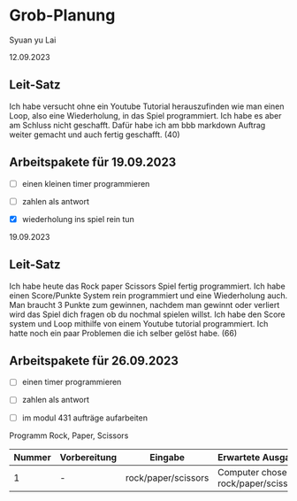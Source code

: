 # Grob-Planung

Syuan yu Lai

12.09.2023

## Leit-Satz

Ich habe versucht ohne ein Youtube Tutorial herauszufinden wie man einen Loop, also eine Wiederholung, in das Spiel programmiert. Ich habe es aber am Schluss nicht geschafft. Dafür habe ich am bbb markdown Auftrag weiter gemacht und auch fertig geschafft. (40)

## Arbeitspakete für 19.09.2023


- [ ] einen kleinen timer programmieren
- [ ] zahlen als antwort
- [x] wiederholung ins spiel rein tun




19.09.2023

## Leit-Satz
Ich habe heute das Rock paper Scissors Spiel fertig programmiert. Ich habe einen Score/Punkte System rein programmiert und eine Wiederholung auch. Man braucht 3 Punkte zum gewinnen, nachdem man gewinnt oder verliert wird das Spiel dich fragen ob du nochmal spielen willst. Ich habe den Score system und Loop mithilfe von einem Youtube tutorial programmiert. Ich hatte noch ein paar Problemen die ich selber gelöst habe. (66)

## Arbeitspakete für 26.09.2023
- [ ] einen timer programmieren
- [ ] zahlen als antwort
- [ ] im modul 431 aufträge aufarbeiten


Programm Rock, Paper, Scissors 

Nummer | Vorbereitung | Eingabe | Erwartete Ausgabe | Erfüllt?
-------- | -------- | -------- | ---------- | ----------
1  | -   | rock/paper/scissors   | Computer chose rock/paper/scissors | ja
